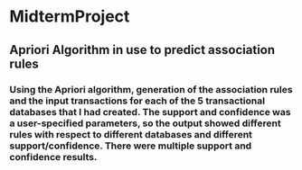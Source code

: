 # MidtermProject 
## Apriori Algorithm in use to predict association rules
### Using the Apriori algorithm, generation of the association rules and the input transactions for each of the 5 transactional databases that I had created. The support and confidence was a user-specified parameters, so the output showed different rules with respect to different databases and different support/confidence. There were multiple support and confidence results. 
